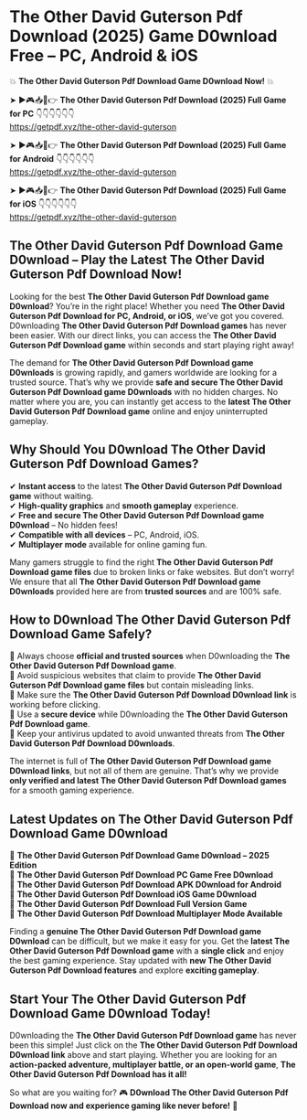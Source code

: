 # The Other David Guterson Pdf Download (2025) Game D0wnload Free – PC, Android & iOS

💥 **The Other David Guterson Pdf Download Game D0wnload Now!** 💥  

➤ ►🎮📥📱👉 **The Other David Guterson Pdf Download (2025) Full Game for PC** 👇👇👇👇👇👇  
https://getpdf.xyz/the-other-david-guterson  

➤ ►🎮📥📱👉 **The Other David Guterson Pdf Download (2025) Full Game for Android** 👇👇👇👇👇👇  
https://getpdf.xyz/the-other-david-guterson  

➤ ►🎮📥📱👉 **The Other David Guterson Pdf Download (2025) Full Game for iOS** 👇👇👇👇👇👇  
https://getpdf.xyz/the-other-david-guterson  

## The Other David Guterson Pdf Download Game D0wnload – Play the Latest The Other David Guterson Pdf Download Now!

Looking for the best **The Other David Guterson Pdf Download game D0wnload**? You’re in the right place! Whether you need **The Other David Guterson Pdf Download for PC, Android, or iOS**, we’ve got you covered. D0wnloading **The Other David Guterson Pdf Download games** has never been easier. With our direct links, you can access the **The Other David Guterson Pdf Download game** within seconds and start playing right away!  

The demand for **The Other David Guterson Pdf Download game D0wnloads** is growing rapidly, and gamers worldwide are looking for a trusted source. That’s why we provide **safe and secure The Other David Guterson Pdf Download game D0wnloads** with no hidden charges. No matter where you are, you can instantly get access to the **latest The Other David Guterson Pdf Download game** online and enjoy uninterrupted gameplay.  

## **Why Should You D0wnload The Other David Guterson Pdf Download Games?**  

✔ **Instant access** to the latest **The Other David Guterson Pdf Download game** without waiting.  
✔ **High-quality graphics** and **smooth gameplay** experience.  
✔ **Free and secure The Other David Guterson Pdf Download game D0wnload** – No hidden fees!  
✔ **Compatible with all devices** – PC, Android, iOS.  
✔ **Multiplayer mode** available for online gaming fun.  

Many gamers struggle to find the right **The Other David Guterson Pdf Download game files** due to broken links or fake websites. But don’t worry! We ensure that all **The Other David Guterson Pdf Download game D0wnloads** provided here are from **trusted sources** and are 100% safe.  

## **How to D0wnload The Other David Guterson Pdf Download Game Safely?**  

📌 Always choose **official and trusted sources** when D0wnloading the **The Other David Guterson Pdf Download game**.  
📌 Avoid suspicious websites that claim to provide **The Other David Guterson Pdf Download game files** but contain misleading links.  
📌 Make sure the **The Other David Guterson Pdf Download D0wnload link** is working before clicking.  
📌 Use a **secure device** while D0wnloading the **The Other David Guterson Pdf Download game**.  
📌 Keep your antivirus updated to avoid unwanted threats from **The Other David Guterson Pdf Download D0wnloads**.  

The internet is full of **The Other David Guterson Pdf Download game D0wnload links**, but not all of them are genuine. That’s why we provide **only verified and latest The Other David Guterson Pdf Download games** for a smooth gaming experience.  

## **Latest Updates on The Other David Guterson Pdf Download Game D0wnload**  

🔹 **The Other David Guterson Pdf Download Game D0wnload – 2025 Edition**  
🔹 **The Other David Guterson Pdf Download PC Game Free D0wnload**  
🔹 **The Other David Guterson Pdf Download APK D0wnload for Android**  
🔹 **The Other David Guterson Pdf Download iOS Game D0wnload**  
🔹 **The Other David Guterson Pdf Download Full Version Game**  
🔹 **The Other David Guterson Pdf Download Multiplayer Mode Available**  

Finding a **genuine The Other David Guterson Pdf Download game D0wnload** can be difficult, but we make it easy for you. Get the **latest The Other David Guterson Pdf Download game** with a **single click** and enjoy the best gaming experience. Stay updated with **new The Other David Guterson Pdf Download features** and explore **exciting gameplay**.  

## **Start Your The Other David Guterson Pdf Download Game D0wnload Today!**  

D0wnloading the **The Other David Guterson Pdf Download game** has never been this simple! Just click on the **The Other David Guterson Pdf Download D0wnload link** above and start playing. Whether you are looking for an **action-packed adventure, multiplayer battle, or an open-world game**, **The Other David Guterson Pdf Download has it all!**  

So what are you waiting for? 🎮 **D0wnload The Other David Guterson Pdf Download now and experience gaming like never before!** 🚀  
